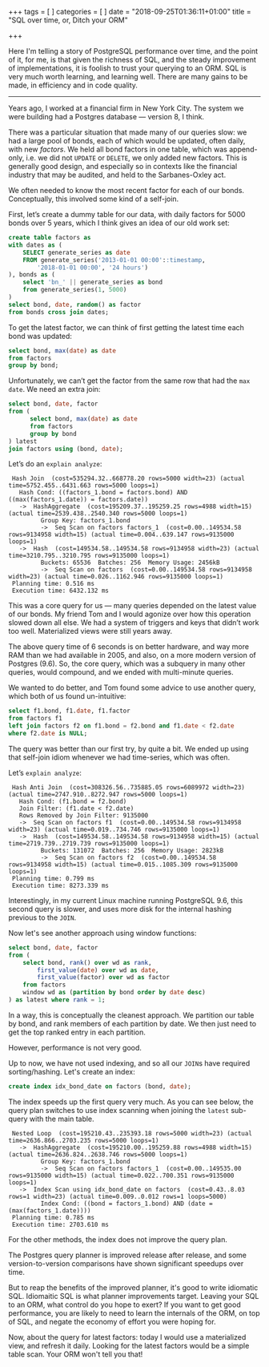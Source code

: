 +++
tags = [
]
categories = [
]
date = "2018-09-25T01:36:11+01:00"
title = "SQL over time, or, Ditch your ORM"

+++

Here I'm telling a story of PostgreSQL performance over time, and the point
of it, for me, is that given the richness of SQL, and the steady improvement of
implementations, it is foolish
to trust your querying to an ORM.
SQL is very much worth learning, and learning
well. There are many gains to be made, in efficiency and in code quality.

<hr/>

Years ago, I worked at a financial firm in New York City. The system we were
building had a Postgres database &mdash; version 8, I think.

There was a particular situation that made many of our queries slow:
we had a large
pool of bonds, each of which would be updated, often daily, with new *factors*.
We held all bond  factors in one table, which was append-only,
i.e. we did not `UPDATE` or `DELETE`,
we only added new factors. This is generally good design, and especially so in
contexts like the financial industry that may be audited, and held to the
Sarbanes-Oxley act.

We often needed to know the most recent factor for each of our bonds.
Conceptually, this involved some kind of a self-join.

First, let’s create a dummy table for our data, with daily factors for
5000 bonds over 5 years, which I think gives an idea of our old work set:

``` sql
create table factors as
with dates as (
	SELECT generate_series as date
	FROM generate_series('2013-01-01 00:00'::timestamp,
		'2018-01-01 00:00', '24 hours')
), bonds as (
	select 'bn_' || generate_series as bond
	from generate_series(1, 5000)
)
select bond, date, random() as factor
from bonds cross join dates;
```

To get the latest factor, we can think of first getting the latest time
each bond was updated:

``` sql
select bond, max(date) as date
from factors
group by bond;
```

Unfortunately, we can’t get the factor from the same row
that had the `max date`.
We need an extra join:

``` sql
select bond, date, factor
from (
      select bond, max(date) as date
      from factors
      group by bond
) latest
join factors using (bond, date);
```

Let’s do an `explain analyze`:

```
 Hash Join  (cost=535294.32..668778.20 rows=5000 width=23) (actual time=5752.455..6431.663 rows=5000 loops=1)
   Hash Cond: ((factors_1.bond = factors.bond) AND ((max(factors_1.date)) = factors.date))
   ->  HashAggregate  (cost=195209.37..195259.25 rows=4988 width=15) (actual time=2539.438..2540.340 rows=5000 loops=1)
         Group Key: factors_1.bond
         ->  Seq Scan on factors factors_1  (cost=0.00..149534.58 rows=9134958 width=15) (actual time=0.004..639.147 rows=9135000 loops=1)
   ->  Hash  (cost=149534.58..149534.58 rows=9134958 width=23) (actual time=3210.795..3210.795 rows=9135000 loops=1)
         Buckets: 65536  Batches: 256  Memory Usage: 2456kB
         ->  Seq Scan on factors  (cost=0.00..149534.58 rows=9134958 width=23) (actual time=0.026..1162.946 rows=9135000 loops=1)
 Planning time: 0.516 ms
 Execution time: 6432.132 ms
 ```

This was a core query for us &mdash; many queries depended on the latest value of
our bonds. My friend Tom and I would agonize over how this operation slowed
down all else. We had a system of triggers and keys that didn’t work too
well. Materialized views were still years away.

The above query time of 6 seconds is on better hardware, and way more RAM than
we had available in 2005, and also, on a more modern version of Postgres (9.6).
So, the core query, which was a subquery in many other queries, would compound,
and we ended with multi-minute queries.

We wanted to do better, and Tom found some advice to use another query,
which both of us found un-intuitive:

``` sql
select f1.bond, f1.date, f1.factor
from factors f1
left join factors f2 on f1.bond = f2.bond and f1.date < f2.date
where f2.date is NULL;
```

The query was better than our first try, by quite a bit. We ended up using
that self-join idiom whenever we had time-series, which was often.

Let’s `explain analyze`:

```
 Hash Anti Join  (cost=308326.56..735885.05 rows=6089972 width=23) (actual time=2747.910..8272.947 rows=5000 loops=1)
   Hash Cond: (f1.bond = f2.bond)
   Join Filter: (f1.date < f2.date)
   Rows Removed by Join Filter: 9135000
   ->  Seq Scan on factors f1  (cost=0.00..149534.58 rows=9134958 width=23) (actual time=0.019..734.746 rows=9135000 loops=1)
   ->  Hash  (cost=149534.58..149534.58 rows=9134958 width=15) (actual time=2719.739..2719.739 rows=9135000 loops=1)
         Buckets: 131072  Batches: 256  Memory Usage: 2823kB
         ->  Seq Scan on factors f2  (cost=0.00..149534.58 rows=9134958 width=15) (actual time=0.015..1085.309 rows=9135000 loops=1)
 Planning time: 0.799 ms
 Execution time: 8273.339 ms
```

Interestingly, in my current Linux machine running PostgreSQL 9.6, this second
query is slower, and uses more disk for the internal hashing previous to the `JOIN`.

Now let's see another approach using window functions:

``` sql
select bond, date, factor
from (
	select bond, rank() over wd as rank,
		first_value(date) over wd as date,
		first_value(factor) over wd as factor
	from factors
	window wd as (partition by bond order by date desc)
) as latest where rank = 1;
```

In a way, this is conceptually the cleanest approach. We partition our table
by bond, and rank members of each partition by date. We then just need to
get the top ranked entry in each partition.

However, performance is not very good.

Up to now, we have not used indexing, and so all our `JOIN`s have required
sorting/hashing. Let's create an index:


``` sql
create index idx_bond_date on factors (bond, date);
```

The index speeds up the first query very much. As you can see below,
the query plan
switches to use index scanning when joining the `latest` sub-query with the
main table.

```
 Nested Loop  (cost=195210.43..235393.18 rows=5000 width=23) (actual time=2636.866..2703.235 rows=5000 loops=1)
   ->  HashAggregate  (cost=195210.00..195259.88 rows=4988 width=15) (actual time=2636.824..2638.746 rows=5000 loops=1)
         Group Key: factors_1.bond
         ->  Seq Scan on factors factors_1  (cost=0.00..149535.00 rows=9135000 width=15) (actual time=0.022..700.351 rows=9135000 loops=1)
   ->  Index Scan using idx_bond_date on factors  (cost=0.43..8.03 rows=1 width=23) (actual time=0.009..0.012 rows=1 loops=5000)
         Index Cond: ((bond = factors_1.bond) AND (date = (max(factors_1.date))))
 Planning time: 0.785 ms
 Execution time: 2703.610 ms
```

For the other methods, the index does not improve the query plan.

The Postgres query planner is improved release after release, and some
version-to-version comparisons have shown significant speedups over time.

But to reap the benefits of the improved planner, it's good to write idiomatic
SQL. Idiomaitic SQL is what planner improvements target. Leaving your SQL
to an ORM, what control do you hope to exert? If you want to get good performance,
you are likely to need to learn the internals of the ORM, on top of SQL, and
negate the economy of effort you were hoping for.

Now, about the query for latest factors: today I would use a materialized view,
and refresh it daily. Looking for the latest factors would be a simple table
scan. Your ORM won't tell you that!